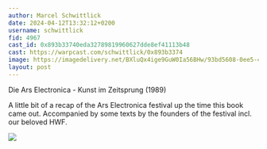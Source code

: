 ```yaml
---
author: Marcel Schwittlick
date: 2024-04-12T13:32:12+0200
username: schwittlick
fid: 4967
cast_id: 0x893b33740eda32789819960627dde8ef41113b48
cast: https://warpcast.com/schwittlick/0x893b3374
image: https://imagedelivery.net/BXluQx4ige9GuW0Ia56BHw/93bd5608-0ee5-4a5d-58b9-77183f803700/original
layout: post
---
```

Die Ars Electronica - Kunst im Zeitsprung (1989)  
  
A little bit of a recap of the Ars Electronica festival up the time this book came out. Accompanied by some texts by the founders of the festival incl. our beloved HWF.  

![](https://imagedelivery.net/BXluQx4ige9GuW0Ia56BHw/93bd5608-0ee5-4a5d-58b9-77183f803700/original)